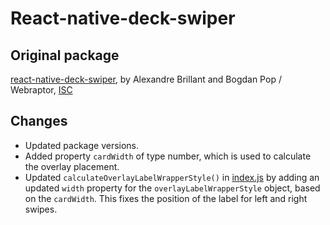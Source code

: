 # React-native-deck-swiper

## Original package

[react-native-deck-swiper](https://github.com/gorhom/react-native-paper-onboarding), by Alexandre Brillant and Bogdan
Pop / Webraptor, [ISC](https://github.com/webraptor/react-native-deck-swiper/blob/master/LICENSE)

## Changes

- Updated package versions.
- Added property `cardWidth` of type number, which is used to calculate the overlay placement.
- Updated `calculateOverlayLabelWrapperStyle()` in [index.js](swiper/index.js) by adding an updated `width` property for
  the `overlayLabelWrapperStyle` object, based on the `cardWidth`. This fixes the position of the label for left and
  right swipes.
